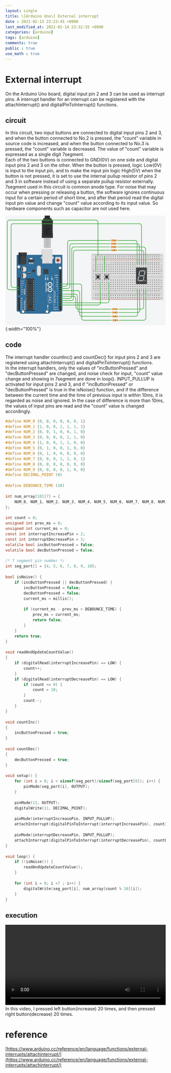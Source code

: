 ```yaml
---
layout: single
title: \[Arduino Uno\] External interrupt
date : 2021-02-13 22:23:45 +0900
last_modified_at: 2021-02-14 23:32:35 +0900
categories: [arduino]
tags: [arduino]
comments: true
public : true
use_math : true
---
```


# External interrupt
 On the Arduino Uno board, digital input pin 2 and 3 can be used as interrupt pins. A interrupt handler for an interrupt can be registered with the attachInterrupt() and digitalPinToInterrupt() functions.

## circuit
 In this circuit, two input buttons are connected to digital input pins 2 and 3, and when the button connected to No.2 is pressed, the "count" variable in source code is increased, and when the button connected to No.3 is pressed, the "count" variable is decreased. The value of "count" variable is expressed as a single digit 7segment.\
 Each of the two buttons is connected to GND(0V) on one side and digital input pins 2 and 3 on the other. When the button is pressed, logic Low(0V) is input to the input pin, and to make the input pin logic High(5V) when the button is not pressed, it is set to use the internal pullup resistor of pins 2 and 3 in software instead of using a separate pullup resistor externally.\
 7segment used in this circuit is common anode type. For noise that may occur when pressing or releasing a button, the software ignores continuous input for a certain period of short time, and after that period read the digital input pin value and change "count" value according to its input value. So hardware components such as capacitor are not used here.
  
 ![Arduino external interrupt](/assets/images/arduino_external_interrupt.png){:width="100%"}


## code
 The interrupt handler countInc() and countDec() for input pins 2 and 3 are registered using attachInterrupt() and digitalPinToInterrupt() functions.\
  In the interrupt handlers, only the values of "incButtonPressed" and "decButtonPressed" are changed, and noise check for input, "count" value change and showing in 7segment are done in loop(). INPUT_PULLUP is activated for input pins 2 and 3, and if "incButtonPressed" or "decButtonPressed" is true in the isNoise() function, and if the difference between the current time and the time of previous input is within 10ms, it is regarded as noise and ignored. In the case of difference is more than 10ms, the values of input pins are read and the "count" value is changed accordingly.

```c
#define NUM_0 {0, 0, 0, 0, 0, 0, 1}
#define NUM_1 {1, 0, 0, 1, 1, 1, 1}
#define NUM_2 {0, 0, 1, 0, 0, 1, 0}
#define NUM_3 {0, 0, 0, 0, 1, 1, 0}
#define NUM_4 {1, 0, 0, 1, 1, 0, 0}
#define NUM_5 {0, 1, 0, 0, 1, 0, 0}
#define NUM_6 {0, 1, 0, 0, 0, 0, 0}
#define NUM_7 {0, 0, 0, 1, 1, 0, 1}
#define NUM_8 {0, 0, 0, 0, 0, 0, 0}
#define NUM_9 {0, 0, 0, 0, 1, 0, 0}
#define DECIMAL_POINT (0)

#define DEBOUNCE_TIME (10)

int num_array[10][7] = {
	NUM_0, NUM_1, NUM_2, NUM_3, NUM_4, NUM_5, NUM_6, NUM_7, NUM_8, NUM_9,
};

int count = 0;
unsigned int prev_ms = 0;
unsigned int current_ms = 0;
const int interruptIncreasePin = 2;
const int interruptDecreasePin = 3;
volatile bool incButtonPressed = false;
volatile bool decButtonPressed = false;

/* 7 segment pin number */
int seg_port[] = {4, 5, 6, 7, 8, 9, 10};

bool isNoise() {
	if (incButtonPressed || decButtonPressed) {
		incButtonPressed = false;
		decButtonPressed = false;
		current_ms = millis();

		if (current_ms - prev_ms > DEBOUNCE_TIME) {
			prev_ms = current_ms;
			return false;
		}
	}
	return true;
}

void readAndUpdateCountValue()
{
	if (digitalRead(interruptIncreasePin) == LOW) {
		count++;
	}
	if (digitalRead(interruptDecreasePin) == LOW) {
		if (count <= 0) {
			count = 10;
		}
		count--;
	}
}

void countInc()
{
	incButtonPressed = true;
}

void countDec()
{
	decButtonPressed = true;
}

void setup() {  
	for (int i = 0; i < sizeof(seg_port)/sizeof(seg_port[0]); i++) {
		pinMode(seg_port[i], OUTPUT);
	}

	pinMode(11, OUTPUT);
	digitalWrite(11, DECIMAL_POINT); 

	pinMode(interruptIncreasePin, INPUT_PULLUP);
	attachInterrupt(digitalPinToInterrupt(interruptIncreasePin), countInc, FALLING);

	pinMode(interruptDecreasePin, INPUT_PULLUP);
	attachInterrupt(digitalPinToInterrupt(interruptDecreasePin), countDec, FALLING);
}

void loop() {
	if (!isNoise()) {
		readAndUpdateCountValue();
	}

	for (int i = 0; i <7 ; i++) {
		digitalWrite(seg_port[i], num_array[count % 10][i]);
	}
}
```
 
## execution
<video controls autoplay width = "100%">
  <source type="video/mp4" src="/assets/videos/arduino_external_interrupt.mp4">
</video>
 In this video, I pressed left button(increase) 20 times, and then pressed right button(decrease) 20 times.


# reference

[https://www.arduino.cc/reference/en/language/functions/external-interrupts/attachinterrupt/](https://www.arduino.cc/reference/en/language/functions/external-interrupts/attachinterrupt/)

